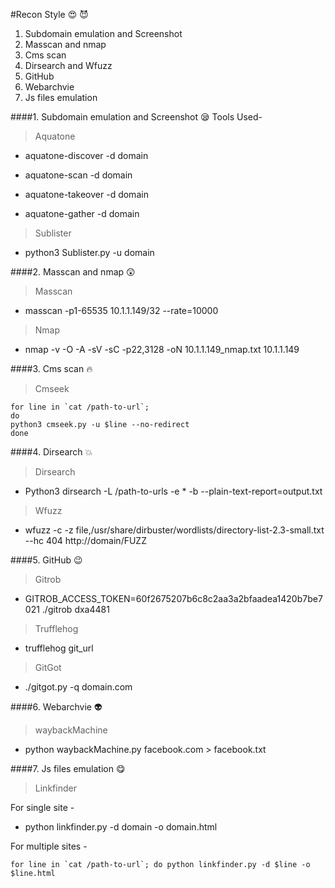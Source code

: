 
#Recon Style :heart_eyes: :smiling_imp:

1. Subdomain emulation and Screenshot
2. Masscan and nmap
3. Cms scan
4. Dirsearch and Wfuzz
5. GitHub
6. Webarchvie
7. Js files emulation

####1. Subdomain emulation and Screenshot :sleepy:
Tools Used-
> Aquatone

 - aquatone-discover -d domain

 - aquatone-scan -d domain

 - aquatone-takeover -d domain

 - aquatone-gather -d domain

> Sublister

 - python3 Sublister.py -u domain
 
####2. Masscan and nmap :astonished:
> Masscan

-  masscan -p1-65535 10.1.1.149/32 --rate=10000



> Nmap

- nmap -v -O -A -sV -sC -p22,3128 -oN 10.1.1.149_nmap.txt 10.1.1.149

####3. Cms scan :fire:
> Cmseek

```
for line in `cat /path-to-url`;
do 
python3 cmseek.py -u $line --no-redirect
done
```

####4. Dirsearch :boom:
> Dirsearch

- Python3 dirsearch -L /path-to-urls -e * -b --plain-text-report=output.txt

> Wfuzz

- wfuzz -c -z file,/usr/share/dirbuster/wordlists/directory-list-2.3-small.txt --hc 404 http://domain/FUZZ

####5. GitHub :wink:
> Gitrob

- GITROB_ACCESS_TOKEN=60f2675207b6c8c2aa3a2bfaadea1420b7be7021 ./gitrob dxa4481

> Trufflehog

- trufflehog git_url

> GitGot

- ./gitgot.py -q domain.com

####6. Webarchvie :alien:
> waybackMachine

- python waybackMachine.py facebook.com > facebook.txt


####7. Js files emulation :yum:
>Linkfinder

For single site -

- python linkfinder.py -d domain -o domain.html

For multiple sites -

 ```
for line in `cat /path-to-url`; do python linkfinder.py -d $line -o $line.html
```
